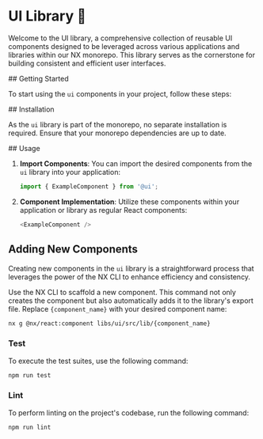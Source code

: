 # UI Library 🎨

Welcome to the UI library, a comprehensive collection of reusable UI components designed to be leveraged across various applications and libraries within our NX monorepo. This library serves as the cornerstone for building consistent and efficient user interfaces.

## Getting Started

To start using the `ui` components in your project, follow these steps:

## Installation

As the `ui` library is part of the monorepo, no separate installation is required. Ensure that your monorepo dependencies are up to date.

## Usage

1. **Import Components**: You can import the desired components from the `ui` library into your application:
   ```javascript
   import { ExampleComponent } from '@ui';
   ```
2. **Component Implementation**: Utilize these components within your application or library as regular React components:
   ```javascript
   <ExampleComponent />
   ```

## Adding New Components

Creating new components in the `ui` library is a straightforward process that leverages the power of the NX CLI to enhance efficiency and consistency.

Use the NX CLI to scaffold a new component. This command not only creates the component but also automatically adds it to the library's export file. Replace `{component_name}` with your desired component name:

```bash
nx g @nx/react:component libs/ui/src/lib/{component_name}
```

### Test

To execute the test suites, use the following command:

```bash
npm run test
```

### Lint

To perform linting on the project's codebase, run the following command:

```bash
npm run lint
```
